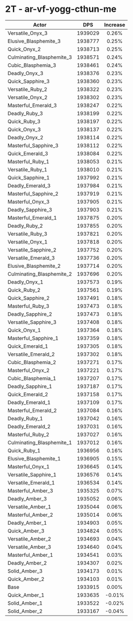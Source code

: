 # 2T - ar-vf-yogg-cthun-me
| Actor | DPS | Increase |
|---|:---:|:---:|
|Versatile_Onyx_3|1939029|0.26%|
|Elusive_Blasphemite_3|1938777|0.25%|
|Quick_Onyx_2|1938713|0.25%|
|Culminating_Blasphemite_3|1938571|0.24%|
|Cubic_Blasphemia_3|1938461|0.24%|
|Deadly_Onyx_3|1938376|0.23%|
|Quick_Sapphire_3|1938360|0.23%|
|Versatile_Ruby_2|1938322|0.23%|
|Versatile_Onyx_2|1938302|0.23%|
|Masterful_Emerald_3|1938247|0.22%|
|Deadly_Ruby_3|1938199|0.22%|
|Quick_Ruby_3|1938197|0.22%|
|Quick_Onyx_3|1938137|0.22%|
|Deadly_Onyx_2|1938114|0.22%|
|Masterful_Sapphire_3|1938112|0.22%|
|Quick_Emerald_3|1938084|0.22%|
|Masterful_Ruby_1|1938053|0.21%|
|Versatile_Ruby_1|1938010|0.21%|
|Quick_Sapphire_1|1937992|0.21%|
|Deadly_Emerald_3|1937984|0.21%|
|Masterful_Sapphire_2|1937919|0.21%|
|Masterful_Onyx_3|1937905|0.21%|
|Deadly_Sapphire_3|1937903|0.21%|
|Masterful_Emerald_1|1937875|0.20%|
|Deadly_Ruby_2|1937855|0.20%|
|Versatile_Ruby_3|1937821|0.20%|
|Versatile_Onyx_1|1937818|0.20%|
|Versatile_Sapphire_2|1937752|0.20%|
|Versatile_Emerald_3|1937736|0.20%|
|Elusive_Blasphemite_2|1937714|0.20%|
|Culminating_Blasphemite_2|1937696|0.20%|
|Deadly_Onyx_1|1937573|0.19%|
|Quick_Ruby_2|1937561|0.19%|
|Quick_Sapphire_2|1937491|0.18%|
|Masterful_Ruby_3|1937473|0.18%|
|Deadly_Sapphire_2|1937473|0.18%|
|Versatile_Sapphire_3|1937408|0.18%|
|Quick_Onyx_1|1937364|0.18%|
|Masterful_Sapphire_1|1937359|0.18%|
|Quick_Emerald_1|1937305|0.18%|
|Versatile_Emerald_2|1937302|0.18%|
|Cubic_Blasphemia_2|1937271|0.17%|
|Masterful_Onyx_2|1937221|0.17%|
|Cubic_Blasphemia_1|1937207|0.17%|
|Deadly_Sapphire_1|1937187|0.17%|
|Quick_Emerald_2|1937158|0.17%|
|Deadly_Emerald_1|1937109|0.17%|
|Masterful_Emerald_2|1937084|0.16%|
|Deadly_Ruby_1|1937042|0.16%|
|Deadly_Emerald_2|1937031|0.16%|
|Masterful_Ruby_2|1937027|0.16%|
|Culminating_Blasphemite_1|1937012|0.16%|
|Quick_Ruby_1|1936956|0.16%|
|Elusive_Blasphemite_1|1936905|0.15%|
|Masterful_Onyx_1|1936645|0.14%|
|Versatile_Sapphire_1|1936576|0.14%|
|Versatile_Emerald_1|1936534|0.14%|
|Masterful_Amber_3|1935325|0.07%|
|Deadly_Amber_3|1935052|0.06%|
|Versatile_Amber_1|1935044|0.06%|
|Masterful_Amber_2|1935014|0.06%|
|Deadly_Amber_1|1934903|0.05%|
|Quick_Amber_3|1934824|0.05%|
|Versatile_Amber_2|1934693|0.04%|
|Versatile_Amber_3|1934640|0.04%|
|Masterful_Amber_1|1934541|0.03%|
|Deadly_Amber_2|1934307|0.02%|
|Solid_Amber_3|1934173|0.01%|
|Quick_Amber_2|1934103|0.01%|
|Base|1933915|0.00%|
|Quick_Amber_1|1933635|-0.01%|
|Solid_Amber_1|1933522|-0.02%|
|Solid_Amber_2|1933167|-0.04%|
